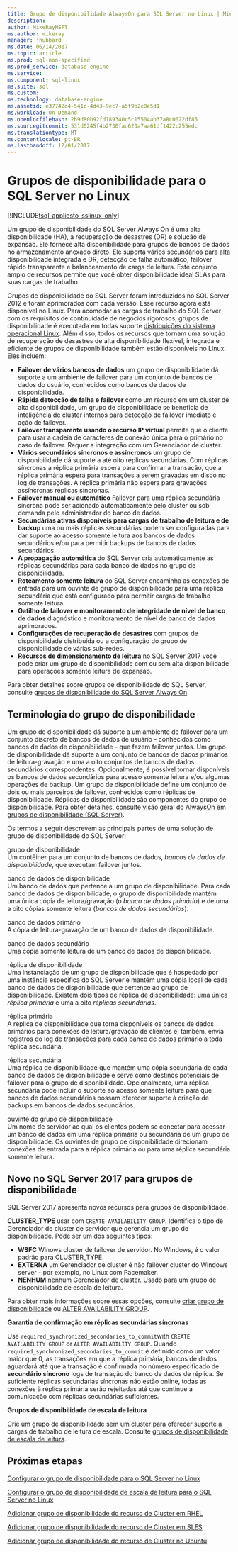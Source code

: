 ```yaml
---
title: Grupo de disponibilidade AlwaysOn para SQL Server no Linux | Microsoft Docs
description: 
author: MikeRayMSFT
ms.author: mikeray
manager: jhubbard
ms.date: 06/14/2017
ms.topic: article
ms.prod: sql-non-specified
ms.prod_service: database-engine
ms.service: 
ms.component: sql-linux
ms.suite: sql
ms.custom: 
ms.technology: database-engine
ms.assetid: e37742d4-541c-4d43-9ec7-a5f9b2c0e5d1
ms.workload: On Demand
ms.openlocfilehash: 2b9d80b92fd189340c5c15504ab37a8c0022df85
ms.sourcegitcommit: 531d0245f4b2730fad623a7aa61df1422c255edc
ms.translationtype: MT
ms.contentlocale: pt-BR
ms.lasthandoff: 12/01/2017
---
```

# <a name="availability-groups-for-sql-server-on-linux"></a>Grupos de disponibilidade para o SQL Server no Linux

[!INCLUDE[tsql-appliesto-sslinux-only](../includes/tsql-appliesto-sslinux-only.md)]

Um grupo de disponibilidade do SQL Server Always On é uma alta disponibilidade (HA), a recuperação de desastres (DR) e solução de expansão. Ele fornece alta disponibilidade para grupos de bancos de dados no armazenamento anexado direto. Ele suporta vários secundários para alta disponibilidade integrada e DR, detecção de falha automático, failover rápido transparente e balanceamento de carga de leitura. Este conjunto amplo de recursos permite que você obter disponibilidade ideal SLAs para suas cargas de trabalho.

Grupos de disponibilidade do SQL Server foram introduzidos no SQL Server 2012 e foram aprimorados com cada versão. Esse recurso agora está disponível no Linux. Para acomodar as cargas de trabalho do SQL Server com os requisitos de continuidade de negócios rigorosos, grupos de disponibilidade é executada em todas suporte [distribuições do sistema operacional Linux](sql-server-linux-release-notes.md). Além disso, todos os recursos que tornam uma solução de recuperação de desastres de alta disponibilidade flexível, integrada e eficiente de grupos de disponibilidade também estão disponíveis no Linux. Eles incluem: 

- **Failover de vários bancos de dados** um grupo de disponibilidade dá suporte a um ambiente de failover para um conjunto de bancos de dados do usuário, conhecidos como bancos de dados de disponibilidade.
- **Rápida detecção de falha e failover** como um recurso em um cluster de alta disponibilidade, um grupo de disponibilidade se beneficia de inteligência de cluster internos para detecção de failover imediato e ação de failover.
- **Failover transparente usando o recurso IP virtual** permite que o cliente para usar a cadeia de caracteres de conexão única para o primário no caso de failover. Requer a integração com um Gerenciador de cluster.
- **Vários secundários síncronos e assíncronos** um grupo de disponibilidade dá suporte a até oito réplicas secundárias. Com réplicas síncronas a réplica primária espera para confirmar a transação, que a réplica primária espera para transações a serem gravadas em disco no log de transações. A réplica primária não espera para gravações assíncronas réplicas síncronas.  
- **Failover manual ou automático** Failover para uma réplica secundária síncrona pode ser acionado automaticamente pelo cluster ou sob demanda pelo administrador do banco de dados.
- **Secundárias ativas disponíveis para cargas de trabalho de leitura e de backup** uma ou mais réplicas secundárias podem ser configuradas para dar suporte ao acesso somente leitura aos bancos de dados secundários e/ou para permitir backups de bancos de dados secundários.
- **A propagação automática** do SQL Server cria automaticamente as réplicas secundárias para cada banco de dados no grupo de disponibilidade.
- **Roteamento somente leitura** do SQL Server encaminha as conexões de entrada para um ouvinte de grupo de disponibilidade para uma réplica secundária que está configurado para permitir cargas de trabalho somente leitura. 
- **Gatilho de failover e monitoramento de integridade de nível de banco de dados** diagnóstico e monitoramento de nível de banco de dados aprimorados. 
- **Configurações de recuperação de desastres** com grupos de disponibilidade distribuída ou a configuração do grupo de disponibilidade de várias sub-redes. 
- **Recursos de dimensionamento de leitura** no SQL Server 2017 você pode criar um grupo de disponibilidade com ou sem alta disponibilidade para operações somente leitura de expansão. 


Para obter detalhes sobre grupos de disponibilidade do SQL Server, consulte [grupos de disponibilidade do SQL Server Always On](http://msdn.microsoft.com/library/hh510230.aspx).

## <a name="availability-group-terminology"></a>Terminologia do grupo de disponibilidade

Um grupo de disponibilidade dá suporte a um ambiente de failover para um conjunto discreto de bancos de dados de usuário - conhecidos como bancos de dados de disponibilidade - que fazem failover juntos. Um grupo de disponibilidade dá suporte a um conjunto de bancos de dados primários de leitura-gravação e uma a oito conjuntos de bancos de dados secundários correspondentes. Opcionalmente, é possível tornar disponíveis os bancos de dados secundários para acesso somente leitura e/ou algumas operações de backup. Um grupo de disponibilidade define um conjunto de dois ou mais parceiros de failover, conhecidos como réplicas de disponibilidade. Réplicas de disponibilidade são componentes do grupo de disponibilidade. Para obter detalhes, consulte [visão geral do AlwaysOn em grupos de disponibilidade (SQL Server)](http://msdn.microsoft.com/library/ff877884.aspx).

Os termos a seguir descrevem as principais partes de uma solução de grupo de disponibilidade do SQL Server:

 grupo de disponibilidade  
 Um contêiner para um conjunto de bancos de dados, *bancos de dados de disponibilidade*, que executam failover juntos.  
  
 banco de dados de disponibilidade  
 Um banco de dados que pertence a um grupo de disponibilidade. Para cada banco de dados de disponibilidade, o grupo de disponibilidade mantém uma única cópia de leitura/gravação (o *banco de dados primário*) e de uma a oito cópias somente leitura (*bancos de dados secundários*).  
  
 banco de dados primário  
 A cópia de leitura-gravação de um banco de dados de disponibilidade.  
  
 banco de dados secundário  
 Uma cópia somente leitura de um banco de dados de disponibilidade.  
  
 réplica de disponibilidade  
 Uma instanciação de um grupo de disponibilidade que é hospedado por uma instância específica do SQL Server e mantém uma cópia local de cada banco de dados de disponibilidade que pertence ao grupo de disponibilidade. Existem dois tipos de réplica de disponibilidade: uma única *réplica primária* e uma a oito *réplicas secundárias*.  
  
 réplica primária  
 A réplica de disponibilidade que torna disponíveis os bancos de dados primários para conexões de leitura/gravação de clientes e, também, envia registros do log de transações para cada banco de dados primário a toda réplica secundária.  
  
 réplica secundária  
 Uma réplica de disponibilidade que mantém uma cópia secundária de cada banco de dados de disponibilidade e serve como destinos potenciais de failover para o grupo de disponibilidade. Opcionalmente, uma réplica secundária pode incluir o suporte ao acesso somente leitura para que bancos de dados secundários possam oferecer suporte à criação de backups em bancos de dados secundários.  
  
 ouvinte do grupo de disponibilidade  
 Um nome de servidor ao qual os clientes podem se conectar para acessar um banco de dados em uma réplica primária ou secundária de um grupo de disponibilidade. Os ouvintes de grupo de disponibilidade direcionam conexões de entrada para a réplica primária ou para uma réplica secundária somente leitura.  


## <a name="new-in-sql-server-2017-for-availability-groups"></a>Novo no SQL Server 2017 para grupos de disponibilidade

SQL Server 2017 apresenta novos recursos para grupos de disponibilidade.

**CLUSTER_TYPE** usar com `CREATE AVAILABILITY GROUP`. Identifica o tipo de Gerenciador de cluster de servidor que gerencia um grupo de disponibilidade. Pode ser um dos seguintes tipos:

   - **WSFC** Winows cluster de failover de servidor. No Windows, é o valor padrão para CLUSTER_TYPE.
   - **EXTERNA** um Gerenciador de cluster é não failover cluster do Windows server - por exemplo, no Linux com Pacemaker.
   - **NENHUM** nenhum Gerenciador de cluster. Usado para um grupo de disponibilidade de escala de leitura.

Para obter mais informações sobre essas opções, consulte [criar grupo de disponibilidade](http://msdn.microsoft.com/library/ff878399.aspx) ou [ALTER AVAILABILITY GROUP](http://msdn.microsoft.com/library/ff878601.aspx).

**Garantia de confirmação em réplicas secundárias síncronas**

Use `required_synchronized_secondaries_to_commit`with `CREATE AVAILABILITY GROUP` or `ALTER AVAILABILITY GROUP`. Quando `required_synchronized_secondaries_to_commit` é definido como um valor maior que 0, as transações em que a réplica primária, bancos de dados aguardará até que a transação é confirmada no número especificado de **secundário síncrono** logs de transação do banco de dados de réplica. Se suficiente réplicas secundárias síncronas não estão online, todas as conexões à réplica primária serão rejeitadas até que continue a comunicação com réplicas secundárias suficientes.

**Grupos de disponibilidade de escala de leitura**

Crie um grupo de disponibilidade sem um cluster para oferecer suporte a cargas de trabalho de leitura de escala. Consulte [grupos de disponibilidade de escala de leitura](../database-engine/availability-groups/windows/read-scale-availability-groups.md).

## <a name="next-steps"></a>Próximas etapas

[Configurar o grupo de disponibilidade para o SQL Server no Linux](sql-server-linux-availability-group-configure-ha.md)

[Configurar o grupo de disponibilidade de escala de leitura para o SQL Server no Linux](sql-server-linux-availability-group-configure-rs.md)

[Adicionar grupo de disponibilidade do recurso de Cluster em RHEL](sql-server-linux-availability-group-cluster-rhel.md)

[Adicionar grupo de disponibilidade do recurso de Cluster em SLES](sql-server-linux-availability-group-cluster-sles.md)

[Adicionar grupo de disponibilidade do recurso de Cluster no Ubuntu](sql-server-linux-availability-group-cluster-ubuntu.md)
